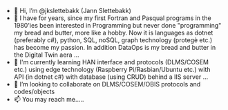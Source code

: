 - 👋 Hi, I’m @jkslettebakk (Jann Slettebakk)
- 👀 I have for years, since my first Fortran and Pasqual programs in the 1980'ies been interested in Programming but never done "programming" my bread and butter, more like a hobby. Now it is languages as dotnet (preferably c#), python, SQL, noSQL, graph technology (protegè etc.) has become my passion. In addition DataOps is my bread and butter in the Digital Twin aera  ...
- 🌱 I'm currently learning HAN interface and protocols (DLMS/COSEM etc.) using edge technology (Raspberry Pi/Rasbian/Ubuntu etc.) with API (in dotnet c#) with database (using CRUD) behind a IIS server ...
- 💞️ I’m looking to collaborate on DLMS/COSEM/OBIS protocols and codes/objects
- 📫 You may reach me..... 

<!---
jkslettebakk/jkslettebakk is a ✨ special ✨ repository because its `README.md` (this file) appears on your GitHub profile.
You can click the Preview link to take a look at your changes.
--->
